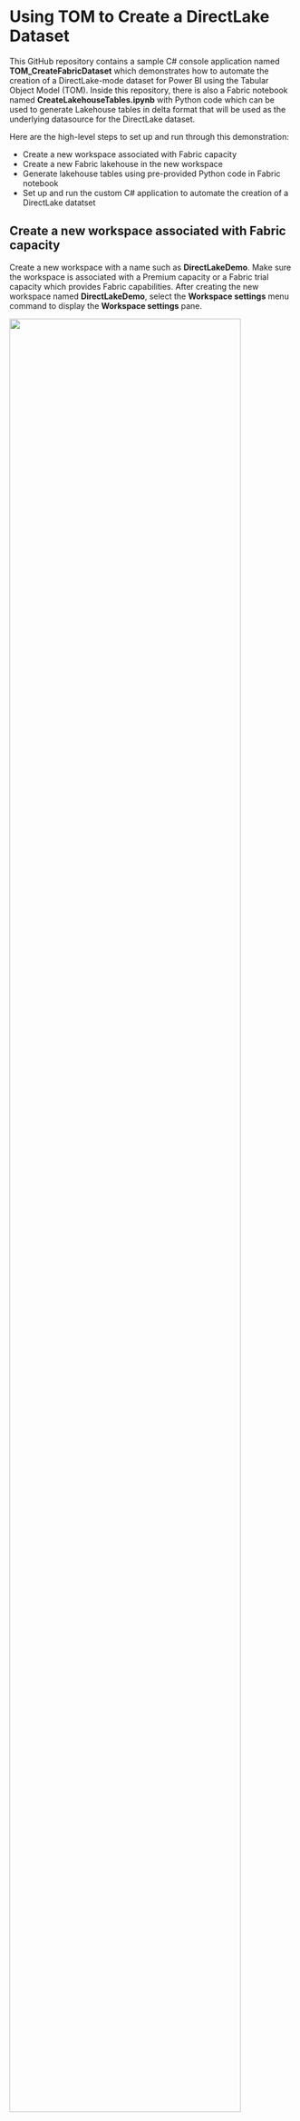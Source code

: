 # Using TOM to Create a DirectLake Dataset

This GitHub repository contains a sample C# console application named
**TOM_CreateFabricDataset** which demonstrates how to automate the
creation of a DirectLake-mode dataset for Power BI using the Tabular
Object Model (TOM). Inside this repository, there is also a Fabric
notebook named **CreateLakehouseTables.ipynb** with Python code which
can be used to generate Lakehouse tables in delta format that will be
used as the underlying datasource for the DirectLake dataset.

Here are the high-level steps to set up and run through this demonstration:
- Create a new workspace associated with Fabric capacity
- Create a new Fabric lakehouse in the new workspace
- Generate lakehouse tables using pre-provided Python code in Fabric notebook
- Set up and run the custom C# application to automate the creation of a DirectLake datatset

## Create a new workspace associated with Fabric capacity

Create a new workspace with a name such as **DirectLakeDemo**. Make sure
the workspace is associated with a Premium capacity or a Fabric trial
capacity which provides Fabric capabilities. After creating the new
workspace named **DirectLakeDemo**, select the **Workspace settings**
menu command to display the **Workspace settings** pane.

<img src="./images/media/image1.png" style="width:90%" />

In **Workspace settings**, select the **Premium** tab in the left
navigation and scroll down to locate the **Workspace connection**
setting. Click the **Copy** button to copy the **Workspace connection**
value to the Windows clipboard.

<img src="./images/media/image2.png" style="width:80%" />

As you can see, the **Workspace connection** string starts with `powerbi://` and ends with the workspace name.

`powerbi://api.powerbi.com/v1.0/myorg/DirectLakeDemo`

Create a new text file using Notepad.exe to save configuration data you
will need later when configuring the C# console application. Copy the
**Workspace connection** string into the text file as shown in the
following screenshot.

<img src="./images/media/image3.png" style="width:70%"  />

## Create a new Fabric lakehouse in the new workspace

Inside the new workspace, it is time to create a new lakehouse named
**SalesDataLakehouse**. Start by dropping down the **+ New** menu button
and select **More options**.

<img src="./images/media/image4.png"  style="width:40%"  />

On the **New** page select **Lakehouse (Preview)** from **Data Engineering** section.

<img src="./images/media/image5.png"  style="width:80%" />

When prompted, enter a name of **SalesDataLakehouse** for the new
Lakehouse and click **Create**.

<img src="./images/media/image6.png"  style="width:40%" />

Once you have created the lakehouse, you will notice a message
indicating a SQL Endpoint is being created.

<img src="./images/media/image7.png" style="width:90%"  />

Navigate back to the main page for the **DirectLakeDemo** workspace. In
the list of workspace items, you should see a new item for the new **SQL
endpoint** in addition to the item for the Lakehouse. Both the Lakehouse
and the SQL endpoint have the same name which is **SalesDataLakehouse**.
Drop down the context menu for the SQL endpoint named
**SalesDataLakehouse**.

<img src="./images/media/image8.png"  style="width:50%" />

Select the **Copy SQL connection string** menu command from the context
menu of the SQL endpoint.

<img src="./images/media/image9.png"  style="width:45%" />

In the **Copy SQL connection string** dialog, click **Copy** to copy the
connection string value to the Windows clipboard.

<img src="./images/media/image10.png"  style="width:40%" />

The connection string starts with a unique value and end with
`.datawarehouse.pbidedicated.windows.net`.

`5lcsgl3vll3edero2m4sge7gdu-nya26urqtgsejoagwutwdoogl4.datawarehouse.pbidedicated.windows.net`

Copy the values for the SQL endpoint and the name of the Lakehouse into
the text file with configuration values as shown in the following
screenshot.

<img src="./images/media/image11.png"  style="width:90%"  />

Save the text file with these use these configuration values for later
use when setting up the C# console application.

## Create lakehouse tables using a pre-provided Fabric notebook

Start by downloading all the sources files from this GitHub repository
as a single ZIP archive named **TOM_CreateFabricDataset.zip**. You can
download the ZIP archive by clicking [**this
link**](https://github.com/PowerBiDevCamp/TOM_CreateFabricDataset/archive/refs/heads/main.zip).

Once you have downloaded the ZIP archive named
**TOM_CreateFabricDataset.zip**, extract the files from inside into a
local folder on your machine. The screenshot below shows what the folder
should look like with the extracted files. The first file you will use
is a Fabric notebook with Python code named
**CreateLakehouseTables.ipynb**.

<img src="./images/media/image12.png"  style="width:70%" />

Return to the browser and navigate to the main page of the
**DirectLakeDemo** workspace. Locate and click on the ***Fabric
Experience Switcher*** menu on the bottom right of the main workspace
page.

<img src="./images/media/image13.png"  style="width:65%"  />

Select **Data Engineering** from the ***Fabric Experience Switcher***
menu.

<img src="./images/media/image14.png"  style="width:40%"  />

Once you switch to the **Data Engineering** experience, locate and click
on the **Import notebook** button.

<img src="./images/media/image15.png"
style="width:3.74167in;height:1.20283in" />

Upload Python notebook named **CreateLakehouseTables.ipynb**. After the
notebook has been imported, you should be able to see an item for it on
main workspace page. Click on **CreateLakehouseTables.ipynb** to open
this Fabric notebook in the browser.

<img src="./images/media/image16.png"
style="width:4.19167in;height:2.23338in" />

### Associate the Fabric notebook with the lakehouse named SalesDataLakehouse

Once the notebook opens, you should be able to verify that it is not yet
associated with a lakehouse. Click the **Add** button in the
**Lakehouses** pane.

<img src="./images/media/image17.png"
style="width:4.56667in;height:3.14435in" />

In the **Add lakehouse** dialog, select **Existing lakehouse** and click
**Add**.

<img src="./images/media/image18.png"
style="width:2.83622in;height:1.75833in" />

Select the lakehouse you created earlier named **SalesDataLakehouse**
and click **Add**.

<img src="./images/media/image19.png"
style="width:4.40833in;height:2.3243in" />

Once you have associated the notebook with the lakehouse named
**SalesDataLakehouse**, you should see the **Tables** folder and the
**Files** folder in the **Lakehouses** pane which are both initially
empty.

<img src="./images/media/image20.png"
style="width:2.25in;height:2.21987in" />

### Copy CSV files from this repository into the file system of your Fabric Lakehouse

Now you will execute the Python code from this workbook to populate the
lakehouse with data. You will execute the Python code in each of the
notebook’s cell one by one from top to bottom. You will begin by
executing Python code to copy four CSV files from this GitHub repository
into file system of the lakehouse.

Examine the following Python code from the first cell of the notebook
which copies CSV files to the lakehouse file system.

import requests

csv_base_url =
"https://github.com/PowerBiDevCamp/Python-In-Fabric-Notebooks/raw/main/ProductSalesData/"

csv_files = { "Customers.csv", "Products.csv", "Invoices.csv",
"InvoiceDetails.csv" }

folder_path = "Files/landing_zone_sales/"

for csv_file in csv_files:

csv_file_path = csv_base_url + csv_file

with requests.get(csv_file_path) as response:

csv_content = response.content.decode('utf-8-sig')

mssparkutils.fs.put(folder_path + csv_file, csv_content, True)

print(csv_file + " copied to Lakehouse file in OneLake")

Execute the code in the top notebook cell by clicking the **Execute**
button located on top just to the left of the cell.

<img src="./images/media/image21.png"
style="width:4.5in;height:1.38654in" />

The first time you execute Python code from a Fabric notebook, it
typically takes 10-20 seconds to start up and initialize the Spark pool
which is used to process notebook code execution requests. When the
Python code completes its execution, you should see a message for each
of the CSV files that have been copied into the lakehouse file system.

<img src="./images/media/image22.png"
style="width:3.8239in;height:1.4021in" />

In the **Lakehouses** pane on the left, drop down the context menu for
the **Files** folder.

<img src="./images/media/image23.png"
style="width:1.71667in;height:1.23488in" />

Select the **Refresh** command from the context menu of the **Files**
folder.

<img src="./images/media/image24.png"
style="width:2.22493in;height:1.56667in" />

After the refresh operation completes, you should see a new child folder
inside the **Files** folder named **landing_zone_sales**. If you select
the **landing_zone_sales** folder in the left pane, you should be able
to see four new CSV files named **Customers.csv**,
**InvoiceDetails.csv**, **Invoices.csv** and **Products.csv** on the
right.

<img src="./images/media/image25.png"
style="width:3.41667in;height:1.68389in" />

At this point, you have now copied the CSV files with the raw data into
the lakehouse file system. Now you will use Spark to load this data into
memory as DataFrames where the data can be manipulated and saved as
lakehouse tables.

### Execute code in notebook to load CSV files into Spark DataFrames for the bronze layer

Examine the following Python code from the second cell in the notebook
which loads product data from **Products.csv** into a Spark DataFrame
and then displays the DataFrame schema and rows of data.

from pyspark.sql.types import StructType, StructField, StringType,
LongType, FloatType

\# creating a Spark DataFrame using schema defined using StructType and
StructField

schema_products = StructType(\[

StructField("ProductId", LongType() ),

StructField("Product", StringType() ),

StructField("Category", StringType() )

\])

df_products = (

spark.read.format("csv")

.option("header","true")

.schema(schema_products)

.load("Files/landing_zone_sales/Products.csv")

)

df_products.printSchema()

df_products.show()

Execute the code in the second cell to load product data into a Spark
DataFrame. After the code completes, you should see output which
displays the DataFrame schema and 10 rows of product data.

<img src="./images/media/image26.png"
style="width:1.875in;height:1.88291in" />

Examine the Python code from the third cell in the notebook which loads
customer data from **Customers.csv** into a Spark DataFrame and then
displays the DataFrame schema and samples rows of data.

from pyspark.sql.types import StructType, StructField, StringType,
LongType, FloatType, DateType

\# creating a Spark DataFrame using schema defined with StructType and
StructField

schema_customers = StructType(\[

StructField("CustomerId", LongType() ),

StructField("FirstName", StringType() ),

StructField("LastName", StringType() ),

StructField("Country", StringType() ),

StructField("City", StringType() ),

StructField("DOB", DateType() ),

\])

df_customers = (

spark.read.format("csv")

.option("header","true")

.schema(schema_customers)

.option("dateFormat", "M/d/yyyy")

.option("inferSchema", "true")

.load("Files/landing_zone_sales/Customers.csv")

)

df_customers.printSchema()

df_customers.show()

Execute the code to load customer data into a Spark DataFrame. After the
code completes, you should see output which display the DataFrame schema
and displays the top 20 rows of data.

<img src="./images/media/image27.png"
style="width:2.00058in;height:2.03774in" />

Examine the Python code in the next cell which loads customer data from
**Invoices.csv** into a Spark DataFrame and then displays the DataFrame
schema and samples rows of data.

from pyspark.sql.types import StructType, StructField, StringType,
LongType, FloatType, DateType

\# creating a Spark DataFrame using schema defined using StructType and
StructField

schema_invoices = StructType(\[

StructField("InvoiceId", LongType() ),

StructField("Date", DateType() ),

StructField("TotalSalesAmount", FloatType() ),

StructField("CustomerId", LongType() )

\])

df_invoices = (

spark.read.format("csv")

.option("header","true")

.schema(schema_invoices)

.option("dateFormat", "MM/dd/yyyy")

.option("inferSchema", "true")

.load("Files/landing_zone_sales/Invoices.csv")

)

df_invoices.printSchema()

df_invoices.show()

Execute the code to load invoice data into a Spark DataFrame. After the
code completes, you should see output which display the DataFrame schema
and displays the top 20 rows of data.

<img src="./images/media/image28.png"
style="width:2.35in;height:2.90681in" />

Examine the Python code in the next cell which loads customer data from
**InvoiceDetails.csv** into a Spark DataFrame and then displays the
DataFrame schema and samples rows of data.

from pyspark.sql.types import StructType, StructField, StringType,
LongType, FloatType, DateType

\# creating a Spark DataFrame using schema defined using StructType and
StructField

schema_invoice_details = StructType(\[

StructField("Id", LongType() ),

StructField("Quantity", LongType() ),

StructField("SalesAmount", FloatType() ),

StructField("InvoiceId", LongType() ),

StructField("ProductId", LongType() )

\])

df_invoice_details = (

spark.read.format("csv")

.option("header","true")

.schema(schema_invoice_details)

.option("dateFormat", "MM/dd/yyyy")

.option("inferSchema", "true")

.load("Files/landing_zone_sales/InvoiceDetails.csv")

)

df_invoice_details.printSchema()

df_invoice_details.show()

Execute the code to load invoice detail data into a Spark DataFrame.
After the code completes, you should see output which display the
DataFrame schema and displays the top 20 rows of data.

<img src="./images/media/image29.png"
style="width:2.30062in;height:3.11667in" />

You have now create four DataFrames. However, you have only loaded data
into memory. Nothing has been persisted. Now it’s time to actually
persist your work by saving each of these four DataFrames to lakehouse
tables using the delta format.

### Execute code to save the four DataFrames as delta tables in the lakehouse

Locate and execute the next cell with the following Python code which
saves all DataFrames as lakehouse tables with delta format.

\# save all bronze layer tables

df_products.write.mode("overwrite").format("delta").save(f"Tables/bronze_products")

df_customers.write.mode("overwrite").format("delta").save(f"Tables/bronze_customers")

df_invoices.write.mode("overwrite").
format("delta").save(f"Tables/bronze_invoices")

df_invoice_details.write.mode("overwrite")format("delta").save(f"Tables/bronze_invoice_details")

Once the code which creates the lakehouse tables completes, click the
**Refresh** context menu of the **Tables** folder.

<img src="./images/media/image30.png"
style="width:4in;height:1.96667in" />

Once the refresh operation completes, you should be able to see four
tables created for the Bronze layer.

<img src="./images/media/image31.png"
style="width:2in;height:2.30252in" />

At this point, you have created delta tables for the bronze layer which
represents the raw data without any data cleansing or manipulation. In
the next step, you will perform transformations on the data in the
bronze layer tables to create the silver layer tables.

### Reshape and Transform Data in Bronze Layer Tables to Create Silver Layer Tables

Move to the next cell in the notebook which contains the following code
to load the table named **bronze_products** and then saves the data to a
second delta table named **products**. Note this Python code is simple
in that it does not perform any transformations. However, it shows the
basic pattern of loading a table into a DataFrame and then saving it as
a different delta table.

\# create silver layer products table

df_silver_products =
spark.read.format("delta").load("Tables/bronze_products")

df_silver_products.write.mode("overwrite").format("delta").save(f"Tables/products")

df_silver_products.printSchema()

df_silver_products.show()

Execute the code to create the **products** table. After the code
completes, you should see output which display the DataFrame schema and
displays the top 20 rows of data from the **products** table.

<img src="./images/media/image32.png"
style="width:2.36667in;height:2.16536in" />

Move to the next cell which contains the following code to load the
table named **bronze_customers** and then saves it to a second delta
table named **customers**. This code written to create the **customers**
table is a bit more involved because it creates two new columns named
**Customer** and **Age** and it drops two columns named **FirstName**
and **LastName**.

\# create silver layer customers table

from pyspark.sql.functions import concat_ws, floor, datediff,
current_date, col

df_silver_customers = (

spark.read.format("delta").load("Tables/bronze_customers")

.withColumn("Customer", concat_ws(' ', col('FirstName'),
col('LastName')) )

.withColumn("Age",( floor( datediff( current_date(), col("DOB")
)/365.25) ))

.drop('FirstName', 'LastName')

)

df_silver_customers.write.mode("overwrite").format("delta").save(f"Tables/customers")

df_silver_customers.printSchema()

df_silver_customers.show()

Execute the code to create the **customers** table. After the code
completes, you should see output which display the DataFrame schema and
displays the top 20 rows of data from the **customers** table.

<img src="./images/media/image33.png"
style="width:3.21814in;height:3.375in" />

Move to the next cell which contains the following code to create the
**sales** table. This code merges data from the **bronze_invoices**
table and the **bronze_invoice_details** table into a single DataFrame.
This code performs several other transformations including renaming a
column, generating an integer-based **DateKey** column, dropping
unneeded columns and rearranging the order of columns.

\# create silver layer sales table

from pyspark.sql.functions import col, desc, concat, lit, floor,
datediff

from pyspark.sql.functions import date_format, to_date, current_date,
year, month, dayofmonth

df_bronze_invoices =
spark.read.format("delta").load("Tables/bronze_invoices")

df_bronze_invoice_details =
spark.read.format("delta").load("Tables/bronze_invoice_details")

df_silver_sales = (

df_bronze_invoice_details

.join(df_bronze_invoices, df_bronze_invoice_details\['InvoiceId'\] ==
df_bronze_invoices\['InvoiceId'\])

.withColumnRenamed('SalesAmount', 'Sales')

.withColumn("DateKey", (year(col('Date'))\*10000) +

(month(col('Date'))\*100) +

(dayofmonth(col('Date'))) )

.drop('InvoiceId', 'TotalSalesAmount', 'InvoiceId', 'Id')

.select('Date', "DateKey", "CustomerId", "ProductId", "Sales",
"Quantity")

)

df_silver_sales.write.mode("overwrite").format("delta").save(f"Tables/sales")

df_silver_sales.printSchema()

df_silver_sales.show()

Execute the code to create the **sales** table. After the code
completes, you should see output which display the DataFrame schema and
displays the top 20 rows of data from the **sales** table.

<img src="./images/media/image34.png"
style="width:3.2392in;height:3.45in" />

Move down to the last cell in the notebook which generates the
**calendar** table used for time-based analysis. If you examine the
code, you can see it uses the first and last dates from the **Date**
column of the **sales** table to determine where to start and to end the
**calendar** table.

\# create silver layer calendar table

import pandas as pd

from datetime import datetime, timedelta, date

import os

from pyspark.sql.functions import to_date, year, month, dayofmonth,
quarter, dayofweek

first_sales_date = df_silver_sales.agg({"Date":
"min"}).collect()\[0\]\[0\]

last_sales_date = df_silver_sales.agg({"Date":
"max"}).collect()\[0\]\[0\]

start_date = date(first_sales_date.year, 1, 1)

end_date = date(last_sales_date.year, 12, 31)

os.environ\["PYARROW_IGNORE_TIMEZONE"\] = "1"

df_calendar_ps = pd.date_range(start_date, end_date,
freq='D').to_frame()

df_calendar_spark = (

spark.createDataFrame(df_calendar_ps)

.withColumnRenamed("0", "timestamp")

.withColumn("Date", to_date(col('timestamp')))

.withColumn("DateKey", (year(col('timestamp'))\*10000) +

(month(col('timestamp'))\*100) +

(dayofmonth(col('timestamp'))) )

.withColumn("Year", year(col('timestamp')) )

.withColumn("Quarter", date_format(col('timestamp'),"yyyy-QQ") )

.withColumn("Month", date_format(col('timestamp'),'yyyy-MM') )

.withColumn("Day", dayofmonth(col('timestamp')) )

.withColumn("MonthInYear", date_format(col('timestamp'),'MMMM') )

.withColumn("MonthInYearSort", month(col('timestamp')) )

.withColumn("DayOfWeek", date_format(col('timestamp'),'EEEE') )

.withColumn("DayOfWeekSort", dayofweek(col('timestamp')))

.drop('timestamp')

)

df_calendar_spark.write.mode("overwrite").format("delta").save(f"Tables/calendar")

df_calendar_spark.printSchema()

df_calendar_spark.show()

Execute the code to create the **calendar** table. After the code
completes, you should see output which display the DataFrame schema and
displays the top 20 rows of data from the **calendar** table.

<img src="./images/media/image35.png"
style="width:6.76667in;height:5.59167in" />

Now refresh the **Tables** folder in the **Lakehouses** pane. You should
now see the four delta tables named calendar, customers, products and
sales. There are the delta tables that will be used to create the
DirectLake-mode dataset.

<img src="./images/media/image36.png"
style="width:1.975in;height:2.25163in" />

### Inspect the tables that have been created in the lakehouse

Navigate to the main page of the **DirectLakeDemo** workspace and then
click on the workspace item for the lakehouse named
**SalesDataLakehouse**.

<img src="./images/media/image37.png"
style="width:3.01667in;height:1.5027in" />

Now you can see and inspect the tables in the lakehouse. Start by
clicking on the **products** table to see its contents.

<img src="./images/media/image38.png"
style="width:3.29866in;height:2.36667in" />

Inspect the data in the **customers** table.

<img src="./images/media/image39.png"
style="width:4.48745in;height:2.38333in" />

Inspect the data in the **sales** table.

<img src="./images/media/image40.png"
style="width:4.10833in;height:2.14785in" />

Inspect the data in the **sales** table.

<img src="./images/media/image41.png"
style="width:5.23333in;height:1.5601in" />

Now all Lakehouse tables have been created and you can move on to the
next step where you create the DirectLake dataset using the custom
application with C# code.

In case you have not heard, Microsoft recently renamed ***Azure Active
Directory*** to ***Microsoft Entra ID***. In the past, you would uses
the Azure AD portal to create an Azure application which can be used to
call Microsoft APIs such as the Tabular Object Model. Now, you will use
the **Microsoft Entra admin center** to create a new application for the
C# console application.

## Run the custom C# application to create DirectLake data model using TOM

In order to set up the C# console application, you must first create a
new application. Start by navigating to **Microsoft Entra admin center**
at the following URL.

<https://entra.microsoft.com/>

On the home page of the **Microsoft Entra admin center**, drop down the
**Applications** section in the left navigation and click the **App
registrations** link.

<img src="./images/media/image42.png"
style="width:4.81896in;height:1.98333in" />

On the **App registrations** page, click **New registration**.

<img src="./images/media/image43.png"
style="width:4.75833in;height:0.9781in" />

Give the new application a name such as **Create DirectLake Dataset Demo
App** and leave the Supported account types setting with the default
selection of **Accounts in this organizational directory only**.

<img src="./images/media/image44.png"
style="width:5.08333in;height:1.93167in" />

Move down to the **Redirect URI** section. Select **Public
client/native** application in the drop down menu and enter a redirect
URI of <http://localhost>. Make sure to create the URL with **http** and
not **https**.

<img src="./images/media/image45.png"
style="width:5.025in;height:0.96033in" />

Click **Register** to create the new application.

<img src="./images/media/image46.png"
style="width:4.425in;height:1.10833in" />

Now that you have created the application, you need to record
Application ID for use in C# console application. Copy the **Application
ID** from the application summary page in the Microsoft Entra admin
center.

<img src="./images/media/image47.png"
style="width:5.775in;height:1.60417in" />

Add the Application ID and Redirect URI of <http://localhost> into the
text file with configuration data.

<img src="./images/media/image48.png"
style="width:4.50787in;height:2.02479in"
alt="A screenshot of a computer Description automatically generated" />

Now you have all the configuration data you need to set up and run the
C# console application to create the DirectLake-mode dataset.

### Open C# console application project in Visual Studio 2022

In an earlier step you extracted all the files from this repository into
a local folder. If you examine the files in this folder, you will see a
Visual Studio solution file named **TOM_CreateFabricDataset.sln**.

<img src="./images/media/image49.png"
style="width:4.34099in;height:2.87421in" />

Double-click on **TOM_CreateFabricDataset.sln** to open the project in
Visual Studio 2022. You should see the project structure as shown in the
following screenshot.

<img src="./images/media/image50.png"
style="width:2.25in;height:1.81993in" />

Open the C# file named **AppSettings.cs** so you can update
configuration values used by the application.

<img src="./images/media/image51.png"
style="width:2.92433in;height:2.36667in" />

You can see **AppSettings.cs** has several constant for configuration
values that need to be filled in before running the application.

<img src="./images/media/image52.png"
style="width:5.14167in;height:1.66247in" />

Update **AppSettings.cs** by adding configuration values for
**WorkspaceConnection**, **SQLEndpoint**, **TargetLakehouseName**,
**ApplicationID**. You should also endure that **RedirectUrl** is
correctly set to **http://localhost**.

<img src="./images/media/image53.png"
style="width:7.49167in;height:1.41667in" />

You can optionally update **AppSettings.cs** with your **UserId** and
UserPassword if you want to avoid an interactive login each time you run
the application. If you leave these values blank, you will be promoted
to login each time you run the application.

Save your changes to **AppSettings.cs**. You are now ready to run the
application.

### Run the application to create the DirectLake-mode Dataset

Either press **{F5}** or select **Debug \> Start Debugging** to run the
application.

<img src="./images/media/image54.png"
style="width:4.34167in;height:0.71498in" />

When the application starts, you will be promoted to login. Log in using
the same user account you have been using throughout this demo.

<img src="./images/media/image55.png"
style="width:3.2in;height:2.67117in" />

After successfully logging in, wait until the program completes. It
might take as long as 20-30 seconds.

<img src="./images/media/image56.png"
style="width:5.65691in;height:0.56883in" />

The application should run and complete without any errors. When the
application completes, navigate to the home page of the
**DirectLakeDemo** workspace and verify that you can see new dataset
named **DirectLake Sales Model**. Click on the named **DirectLake Sales
Model** item to navigate to its details page.

<img src="./images/media/image57.png"
style="width:3.58491in;height:2.11509in" />

On the **Details for DirectLake Sales Model** page, click **+ Create a
report** to drop down this menu.

<img src="./images/media/image58.png"
style="width:5.13333in;height:2.3043in" />

Select **Start from scratch** to create a new report so you can test out
the new dataset.

<img src="./images/media/image59.png"
style="width:1.19167in;height:1.08292in" />

You should now be able to build a report using this DirectLake-mode
dataset.

<img src="./images/media/image60.png"
style="width:4.8in;height:1.98621in" />

Examine the **Sales** table which contains three measures.

<img src="./images/media/image61.png"
style="width:1.825in;height:1.51694in" />

Examine the **Customer** table which contains several columns and a
dimensional hierarchy.

<img src="./images/media/image62.png"
style="width:1.70629in;height:1.6in" />

Examine the **Products** table which contains several columns and a
dimensional hierarchy.

<img src="./images/media/image63.png"
style="width:1.97005in;height:1.425in" />

Examine the **Calendar** table which contains several columns and a
dimensional hierarchy.

<img src="./images/media/image64.png"
style="width:1.96737in;height:2.1in" />

You have now generated a DirectLake-mode dataset which can be used to
create Power BI reports. Designing a report that looks good is left as
an exercise for the reader.

